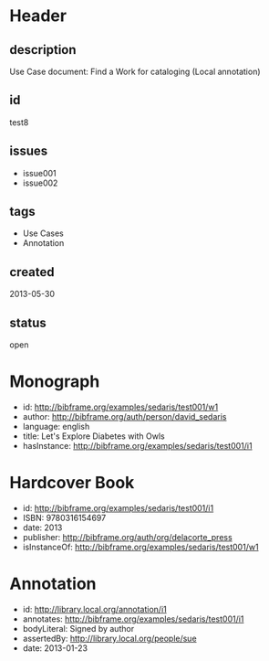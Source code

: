 # Header

## description

Use Case document: Find a Work for cataloging (Local annotation)

## id

test8

## issues

* issue001
* issue002

## tags

* Use Cases
* Annotation

## created

2013-05-30

## status

open

# Monograph

* id: http://bibframe.org/examples/sedaris/test001/w1
* author: <http://bibframe.org/auth/person/david_sedaris>
* language: english
* title: Let's Explore Diabetes with Owls
* hasInstance: http://bibframe.org/examples/sedaris/test001/i1
 

# Hardcover Book

* id: http://bibframe.org/examples/sedaris/test001/i1
* ISBN: 9780316154697
* date: 2013
* publisher: <http://bibframe.org/auth/org/delacorte_press>
* isInstanceOf: http://bibframe.org/examples/sedaris/test001/w1


# Annotation

* id: http://library.local.org/annotation/i1
* annotates: <http://bibframe.org/examples/sedaris/test001/i1>
* bodyLiteral: Signed by author
* assertedBy: <http://library.local.org/people/sue>
* date: 2013-01-23

